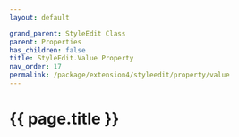 ```yaml
---
layout: default

grand_parent: StyleEdit Class
parent: Properties
has_children: false
title: StyleEdit.Value Property
nav_order: 17
permalink: /package/extension4/styleedit/property/value
---
```

# {{ page.title }}